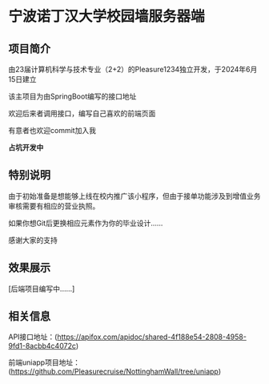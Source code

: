 # 宁波诺丁汉大学校园墙服务器端

## 项目简介

由23届计算机科学与技术专业（2+2）的Pleasure1234独立开发，于2024年6月15日建立

该主项目为由SpringBoot编写的接口地址

欢迎后来者调用接口，编写自己喜欢的前端页面

有意者也欢迎commit加入我

**占坑开发中**

## 特别说明

由于初始准备是想能够上线在校内推广该小程序，但由于接单功能涉及到增值业务审核需要有相应的营业执照。

如果你想Git后更换相应元素作为你的毕业设计......

感谢大家的支持

## 效果展示

[后端项目编写中......]

## 相关信息

API接口地址：(https://apifox.com/apidoc/shared-4f188e54-2808-4958-9fd1-8acbb4c4072c)

前端uniapp项目地址：(https://github.com/Pleasurecruise/NottinghamWall/tree/uniapp)
